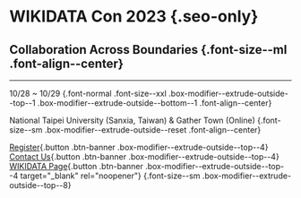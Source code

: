# WIKIDATA Con 2023 {.seo-only}

## Collaboration Across Boundaries {.font-size--ml .font-align--center}

---

10/28 ~ 10/29 {.font-normal .font-size--xxl .box-modifier--extrude-outside--top--1 .box-modifier--extrude-outside--bottom--1 .font-align--center}

National Taipei University (Sanxia, Taiwan) & Gather Town (Online) {.font-size--sm .box-modifier--extrude-outside--reset .font-align--center}

[Register](https://bit.ly/wikidatacon2023pretix){.button .btn-banner .box-modifier--extrude-outside--top--4} [Contact Us](mailto:contact@wikidatacon.org){.button .btn-banner .box-modifier--extrude-outside--top--4} [WIKIDATA Page](https://www.wikidata.org/wiki/Wikidata:WikidataCon_2023){.button .btn-banner .box-modifier--extrude-outside--top--4 target="_blank" rel="noopener"} {.font-size--sm .box-modifier--extrude-outside--top--8}
